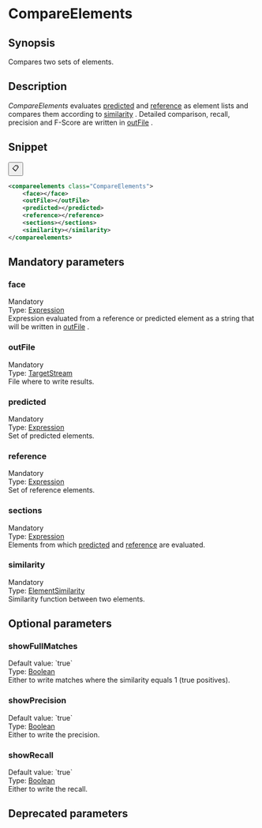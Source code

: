 <h1 class="module">CompareElements</h1>

## Synopsis

Compares two sets of elements.

## Description

 *CompareElements* evaluates <a href="#predicted" class="param">predicted</a> and <a href="#reference" class="param">reference</a> as element lists and compares them according to <a href="#similarity" class="param">similarity</a> . Detailed comparison, recall, precision and F-Score are written in <a href="#outFile" class="param">outFile</a> .

## Snippet



<button class="copy-code-button" title="Copy to clipboard" onclick="copy_code(this)">📋</button>
```xml
<compareelements class="CompareElements">
    <face></face>
    <outFile></outFile>
    <predicted></predicted>
    <reference></reference>
    <sections></sections>
    <similarity></similarity>
</compareelements>
```

## Mandatory parameters

<h3 id="face" class="param">face</h3>

<div class="param-level param-level-mandatory">Mandatory
</div>
<div class="param-type">Type: <a href="../converter/fr.inra.maiage.bibliome.alvisnlp.core.corpus.expressions.Expression" class="converter">Expression</a>
</div>
Expression evaluated from a reference or predicted element as a string that will be written in <a href="#outFile" class="param">outFile</a> .

<h3 id="outFile" class="param">outFile</h3>

<div class="param-level param-level-mandatory">Mandatory
</div>
<div class="param-type">Type: <a href="../converter/fr.inra.maiage.bibliome.util.streams.TargetStream" class="converter">TargetStream</a>
</div>
File where to write results.

<h3 id="predicted" class="param">predicted</h3>

<div class="param-level param-level-mandatory">Mandatory
</div>
<div class="param-type">Type: <a href="../converter/fr.inra.maiage.bibliome.alvisnlp.core.corpus.expressions.Expression" class="converter">Expression</a>
</div>
Set of predicted elements.

<h3 id="reference" class="param">reference</h3>

<div class="param-level param-level-mandatory">Mandatory
</div>
<div class="param-type">Type: <a href="../converter/fr.inra.maiage.bibliome.alvisnlp.core.corpus.expressions.Expression" class="converter">Expression</a>
</div>
Set of reference elements.

<h3 id="sections" class="param">sections</h3>

<div class="param-level param-level-mandatory">Mandatory
</div>
<div class="param-type">Type: <a href="../converter/fr.inra.maiage.bibliome.alvisnlp.core.corpus.expressions.Expression" class="converter">Expression</a>
</div>
Elements from which <a href="#predicted" class="param">predicted</a> and <a href="#reference" class="param">reference</a> are evaluated.

<h3 id="similarity" class="param">similarity</h3>

<div class="param-level param-level-mandatory">Mandatory
</div>
<div class="param-type">Type: <a href="../converter/fr.inra.maiage.bibliome.alvisnlp.bibliomefactory.modules.compare.ElementSimilarity" class="converter">ElementSimilarity</a>
</div>
Similarity function between two elements.

## Optional parameters

<h3 id="showFullMatches" class="param">showFullMatches</h3>

<div class="param-level param-level-default-value">Default value: `true`
</div>
<div class="param-type">Type: <a href="../converter/java.lang.Boolean" class="converter">Boolean</a>
</div>
Either to write matches where the similarity equals 1 (true positives).

<h3 id="showPrecision" class="param">showPrecision</h3>

<div class="param-level param-level-default-value">Default value: `true`
</div>
<div class="param-type">Type: <a href="../converter/java.lang.Boolean" class="converter">Boolean</a>
</div>
Either to write the precision.

<h3 id="showRecall" class="param">showRecall</h3>

<div class="param-level param-level-default-value">Default value: `true`
</div>
<div class="param-type">Type: <a href="../converter/java.lang.Boolean" class="converter">Boolean</a>
</div>
Either to write the recall.

## Deprecated parameters


